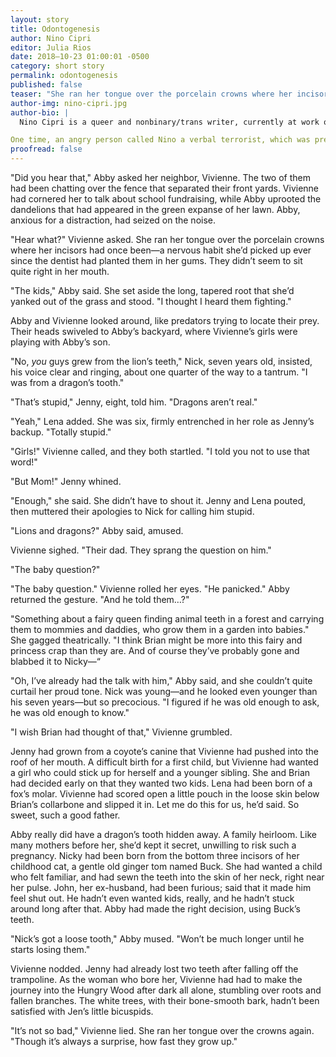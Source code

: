 ```yaml
---
layout: story 
title: Odontogenesis
author: Nino Cipri
editor: Julia Rios
date: 2018–10-23 01:00:01 -0500
category: short story
permalink: odontogenesis
published: false
teaser: "She ran her tongue over the porcelain crowns where her incisors had once been—a nervous habit she’d picked up ever since the dentist had planted them in her gums."
author-img: nino-cipri.jpg
author-bio: |
  Nino Cipri is a queer and nonbinary/trans writer, currently at work on an MFA at the University of Kansas. A multidisciplinary artist, Nino has also written plays, screenplays, and radio features; performed as a dancer, actor, and puppeteer; and worked as a stagehand, bookseller, bike mechanic, and labor organizer. Their writing has appeared multiple times in _Fireside_, as well as in _Nightmare Magazine_, _Tor.com_, _Interfictions_, and other fine venues.

One time, an angry person called Nino a verbal terrorist, which was pretty cool. 
proofread: false
---
```

"Did you hear that," Abby asked her neighbor, Vivienne. The two of them had been chatting over the fence that separated their front yards. Vivienne had cornered her to talk about school fundraising, while Abby uprooted the dandelions that had appeared in the green expanse of her lawn. Abby, anxious for a distraction, had seized on the noise. 	
"Hear what?" Vivienne asked. She ran her tongue over the porcelain crowns where her incisors had once been—a nervous habit she’d picked up ever since the dentist had planted them in her gums. They didn’t seem to sit quite right in her mouth.	
"The kids," Abby said. She set aside the long, tapered root that she’d yanked out of the grass and stood. "I thought I heard them fighting."	
Abby and Vivienne looked around, like predators trying to locate their prey. Their heads swiveled to Abby’s backyard, where Vivienne’s girls were playing with Abby’s son. 	
"No, _you_ guys grew from the lion’s teeth," Nick, seven years old, insisted, his voice clear and ringing, about one quarter of the way to a tantrum. "I was from a dragon’s tooth."	
"That’s stupid," Jenny, eight, told him. "Dragons aren’t real."	
"Yeah," Lena added. She was six, firmly entrenched in her role as Jenny’s backup. "Totally stupid." 	
"Girls!" Vivienne called, and they both startled. "I told you not to use that word!" 	
"But Mom!" Jenny whined. 	
"Enough," she said. She didn’t have to shout it. Jenny and Lena pouted, then muttered their apologies to Nick for calling him stupid. 	
"Lions and dragons?" Abby said, amused. 	
Vivienne sighed. "Their dad. They sprang the question on him.""The baby question?""The baby question." Vivienne rolled her eyes. "He panicked."Abby returned the gesture. "And he told them…?""Something about a fairy queen finding animal teeth in a forest and carrying them to mommies and daddies, who grow them in a garden into babies." She gagged theatrically. "I think Brian might be more into this fairy and princess crap than they are. And of course they’ve probably gone and blabbed it to Nicky—“"Oh, I’ve already had the talk with him," Abby said, and she couldn’t quite curtail her proud tone. Nick was young—and he looked even younger than his seven years—but so precocious. "I figured if he was old enough to ask, he was old enough to know." "I wish Brian had thought of that," Vivienne grumbled. 	
Jenny had grown from a coyote’s canine that Vivienne had pushed into the roof of her mouth. A difficult birth for a first child, but Vivienne had wanted a girl who could stick up for herself and a younger sibling. She and Brian had decided early on that they wanted two kids. Lena had been born of a fox’s molar. Vivienne had scored open a little pouch in the loose skin below Brian’s collarbone and slipped it in. Let me do this for us, he’d said. So sweet, such a good father. 	
Abby really did have a dragon’s tooth hidden away. A family heirloom. Like many mothers before her, she’d kept it secret, unwilling to risk such a pregnancy. Nicky had been born from the bottom three incisors of her childhood cat, a gentle old ginger tom named Buck. She had wanted a child who felt familiar, and had sewn the teeth into the skin of her neck, right near her pulse. John, her ex-husband, had been furious; said that it made him feel shut out. He hadn’t even wanted kids, really, and he hadn’t stuck around long after that. Abby had made the right decision, using Buck’s teeth. 	
"Nick’s got a loose tooth," Abby mused. "Won’t be much longer until he starts losing them."Vivienne nodded. Jenny had already lost two teeth after falling off the trampoline. As the woman who bore her, Vivienne had had to make the journey into the Hungry Wood after dark all alone, stumbling over roots and fallen branches. The white trees, with their bone-smooth bark, hadn’t been satisfied with Jen’s little bicuspids. "It’s not so bad," Vivienne lied. She ran her tongue over the crowns again. "Though it’s always a surprise, how fast they grow up."